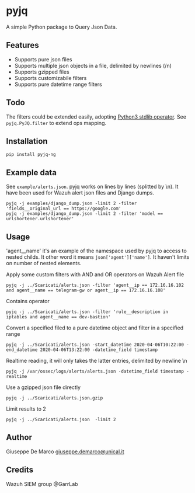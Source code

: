 # pyjq

A simple Python package to Query Json Data.

## Features

- Supports pure json files
- Supports multiple json objects in a file, delimited by newlines (/n)
- Supports gzipped files
- Supports customizabile filters
- Supports pure datetime range filters 

## Todo

The filters could be extended easily, adopting [Python3 stdlib operator](https://docs.python.org/3/library/operator.html).
See `pyjq.PyJQ.filter` to extend ops mapping.

## Installation

````
pip install pyjq-ng
````
## Example data

See `example/alerts.json`.
pyjq works on lines by lines (splitted by \n).
It have been used for Wazuh alert json files and Django dumps.

````
pyjq -j examples/django_dump.json -limit 2 -filter 'fields__original_url == https://google.com'
pyjq -j examples/django_dump.json -limit 2 -filter 'model == urlshortener.urlshortener'
````

## Usage

'agent__name' it's an example of the namespace used by pyjq to access to nested childs. It other word it means `json['agent']['name']`.
It haven't limits on number of nested elements.


Apply some custom filters with AND and OR operators on Wazuh Alert file
````
pyjq -j ../Scaricati/alerts.json -filter 'agent__ip == 172.16.16.102 and agent__name == telegram-gw or agent__ip == 172.16.16.108'
````

Contains operator
````
pyjq -j ../Scaricati/alerts.json -filter 'rule__description in iptables and agent__name == dev-bastion'
````

Convert a specified filed to a pure datetime object and filter in a specified range
````
pyjq -j ../Scaricati/alerts.json -start_datetime 2020-04-06T10:22:00 -end_datetime 2020-04-06T13:22:00 -datetime_field timestamp
````

Realtime reading, it will only takes the latter entries, delimited by newline \n
````
pyjq -j /var/ossec/logs/alerts/alerts.json -datetime_field timestamp -realtime
````

Use a gzipped json file directly
````
pyjq -j ../Scaricati/alerts.json.gzip
````

Limit results to 2 
````
pyjq -j ../Scaricati/alerts.json  -limit 2
````

## Author

Giuseppe De Marco <giuseppe.demarco@unical.it>

## Credits

Wazuh SIEM group @GarrLab
